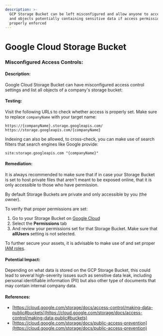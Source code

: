 ```yaml
---
description: >-
  GCP Storage Bucket can be left misconfigured and allow anyone to access files
  and objects potentially containing sensitive data if access permissions aren't
  properly enforced
---
```


# Google Cloud Storage Bucket

### Misconfigured Access Controls:

#### Description:

Google Cloud Storage Bucket can have misconfigured access control settings and list all objects of a company's storage bucket:

#### Testing:

Visit the following URLs to check whether access is properly set. Make sure to replace `companyName` with your target name:

```
https://{companyName}.storage.googleapis.com/
https://storage.googleapis.com/{companyName}
```

Indexing can also be allowed, to cross-check, you can make use of search filters that search engines like Google provide:

```
site:storage.googleapis.com "{companyName}"
```

#### Remediation:

It is always recommended to make sure that if in case your Storage Bucket is set to host private files that aren't meant to be exposed online, that it is only accessible to those who have permission.

By default Storage Buckets are private and only accessible by you (the owner).

To verify that proper permissions are set:

1. Go to your Storage Bucket on [Google Cloud](https://console.cloud.google.com/storage/browser)
2. Select the **Permissions** tab
3. And review your permissions set for that Storage Bucket. Make sure that **allUsers** setting is not selected.

To further secure your assets, it is advisable to make use of and set proper [IAM roles](https://cloud.google.com/iam).

#### Potential Impact:

Depending on what data is stored on the GCP Storage Bucket, this could lead to several high-severity issues such as sensitive data leak, including personal identifiable information (PII) but also other type of documents that may contain internal company data.

#### References:

* [https://cloud.google.com/storage/docs/access-control/making-data-public#buckets](https://cloud.google.com/storage/docs/access-control/making-data-public#buckets)
* [https://cloud.google.com/storage/docs/public-access-prevention](https://cloud.google.com/storage/docs/public-access-prevention)

